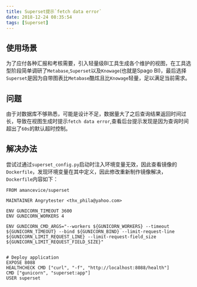 ```yaml
---
title: Superset提示`fetch data error`
date: 2018-12-24 08:35:54
tags: [Superset]
---
```


## 使用场景

为了应付各种汇报和考核需要，引入轻量级BI工具生成各个维护的视图，在工具选型阶段简单调研了`Metabase`,`Superset`以及`Knowage`(也就是Spago BI)，最后选择`Superset`是因为自带图表比`Metabase`酷炫且比`Knowage`轻量，足以满足当前需求。

## 问题

由于对数据库不够熟悉，可能是设计不足，数据量大了之后查询结果返回时间过长，导致在视图生成时提示`fetch data error`,查看后台提示发现是因为查询时间超出了`60s`的默认超时控制。

## 解决办法

尝试过通过`superset_config.py`启动时注入环境变量无效，因此查看镜像的`Dockerfile`，发现环境变量在其中定义，因此修改重新制作镜像解决，`Dockerfile`内容如下：
<!--more-->
```
FROM amancevice/superset

MAINTAINER Angrytester <thx_phila@yahoo.com>

ENV GUNICORN_TIMEOUT 3600 
ENV GUNICORN_WORKERS 4

ENV GUNICORN_CMD_ARGS="--workers ${GUNICORN_WORKERS} --timeout ${GUNICORN_TIMEOUT} --bind ${GUNICORN_BIND} --limit-request-line ${GUNICORN_LIMIT_REQUEST_LINE} --limit-request-field_size ${GUNICORN_LIMIT_REQUEST_FIELD_SIZE}"


# Deploy application
EXPOSE 8088
HEALTHCHECK CMD ["curl", "-f", "http://localhost:8088/health"]
CMD ["gunicorn", "superset:app"]
USER superset
```